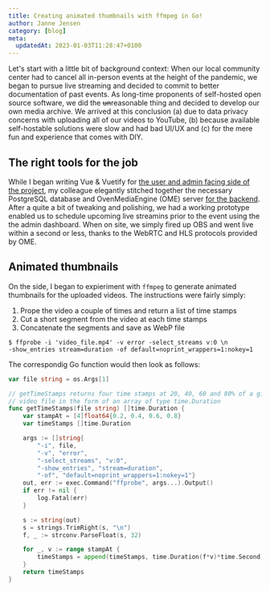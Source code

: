 ```yaml
---
title: Creating animated thumbnails with ffmpeg in Go!
author: Janne Jensen
category: [blog]
meta:
  updatedAt: 2023-01-03T11:28:47+0100
---
```


Let's start with a little bit of background context: When our local community center had to cancel all in-person events at the height of the pandemic, we began to pursue live streaming and decided to commit to better documentation of past events. As long-time proponents of self-hosted open source software, we did the <del>un</del>reasonable thing and decided to develop our own media archive. We arrived at this conclusion (a) due to data privacy concerns with uploading all of our videos to YouTube, (b) because available self-hostable solutions were slow and had bad UI/UX and (c) for the mere fun and experience that comes with DIY.

## The right tools for the job

While I began writing Vue & Vuetify for [the user and admin facing side of the project](https://gitlab.com/kukoon/mediathek/media-ui), my colleague elegantly stitched together the necessary PostgreSQL database and OvenMediaEngine (OME) server [for the backend](https://gitlab.com/kukoon/mediathek/media-server). After a quite a bit of tweaking and polishing, we had a working prototype enabled us to schedule upcoming live streamins prior to the event using the the admin dashboard. When on site, we simply fired up OBS and went live within a second or less, thanks to the WebRTC and HLS protocols provided by OME.

## Animated thumbnails

On the side, I began to expieriment with `ffmpeg` to generate animated thumbnails for the uploaded videos. The instructions were fairly simply:

1. Prope the video a couple of times and return a list of time stamps
2. Cut a short segment from the video at each time stamps
3. Concatenate the segments and save as WebP file

```shell
$ ffprobe -i 'video_file.mp4' -v error -select_streams v:0 \n
-show_entries stream=duration -of default=noprint_wrappers=1:nokey=1
```

The correspondig Go function would then look as follows:

```go
var file string = os.Args[1]

// getTimeStamps returns four time stamps at 20, 40, 60 and 80% of a given
// video file in the form of an array of type time.Duration
func getTimeStamps(file string) []time.Duration {
	var stampAt = [4]float64{0.2, 0.4, 0.6, 0.8}
	var timeStamps []time.Duration

	args := []string{
		"-i", file,
		"-v", "error",
		"-select_streams", "v:0",
		"-show_entries", "stream=duration",
		"-of", "default=noprint_wrappers=1:nokey=1"}
	out, err := exec.Command("ffprobe", args...).Output()
	if err != nil {
		log.Fatal(err)
	}

	s := string(out)
	s = strings.TrimRight(s, "\n")
	f, _ := strconv.ParseFloat(s, 32)

	for _, v := range stampAt {
		timeStamps = append(timeStamps, time.Duration(f*v)*time.Second)
	}
	return timeStamps
}
```
